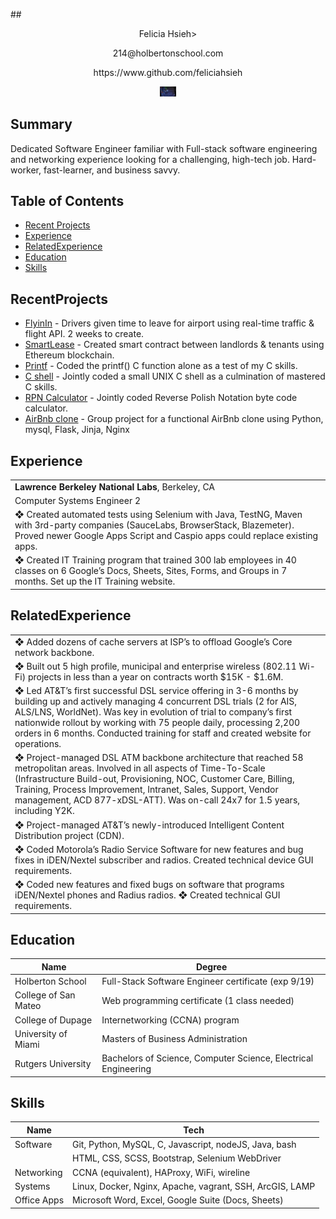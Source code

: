 ##<p align="center">Felicia Hsieh></p>
<p align="center">214@holbertonschool.com</p>
<p align="center">https://www.github.com/feliciahsieh</p>
<p align="center"><img src="https://github.com/feliciahsieh/resume/blob/master/ComputerScreen.png" style="height:5%;width:5%" /></p>

## Summary
Dedicated Software Engineer familiar with Full-stack software engineering and networking experience looking for a challenging, high-tech job. Hard-worker, fast-learner, and business savvy.

## Table of Contents
* [Recent Projects](#recentprojects)
* [Experience](#experience)
* [RelatedExperience](#relatedexperience)
* [Education](#education)
* [Skills](#skills)

## RecentProjects
* [FlyinIn](https://github.com/feliciahsieh/flyinin) - Drivers given time to leave for airport using real-time traffic & flight API. 2 weeks to create.
* [SmartLease](https://smartlease.github.io/Ethereum/) - Created smart contract between landlords & tenants using Ethereum blockchain.
* [Printf](https://github.com/feliciahsieh/printf) - Coded the printf() C function alone as a test of my C skills.
* [C shell](https://github.com/feliciahsieh/shell) - Jointly coded a small UNIX C shell as a culmination of mastered C skills.
* [RPN Calculator](https://github.com/feliciahsieh/monty) - Jointly coded Reverse Polish Notation byte code calculator.
* [AirBnb clone](https://github.com/feliciahsieh/AirBnB_clone_v3) - Group project for a functional AirBnb clone using Python, mysql, Flask, Jinja, Nginx

## Experience
|    |
|--------------------------------------------------------------------------|
| <b>Lawrence Berkeley National Labs</b>, Berkeley, CA                     |
| Computer Systems Engineer 2                                              |
| ❖ Created automated tests using Selenium with Java, TestNG, Maven with 3rd-party companies (SauceLabs, BrowserStack, Blazemeter). Proved newer Google Apps Script and Caspio apps could replace existing apps.                                                                   |
  ❖ Created IT Training program that trained 300 lab employees in 40 classes on 6 Google’s Docs, Sheets, Sites, Forms, and Groups in 7 months. Set up the IT Training website. |

## RelatedExperience
|    |
|----|
| ❖ Added dozens of cache servers at ISP’s to offload Google’s Core network backbone. |
| ❖ Built out 5 high profile, municipal and enterprise wireless (802.11 Wi-Fi) projects in less than a year on contracts worth $15K - $1.6M. |
| ❖ Led AT&T’s first successful DSL service offering in 3-6 months by building up and actively managing 4 concurrent DSL trials (2 for AIS, ALS/LNS, WorldNet). Was key in evolution of trial to company’s first nationwide rollout by working with 75 people daily, processing 2,200 orders in 6 months. Conducted training for staff and created website for operations. |
| ❖ Project-managed DSL ATM backbone architecture that reached 58 metropolitan areas. Involved in all aspects of Time-To-Scale (Infrastructure Build-out, Provisioning, NOC, Customer Care, Billing, Training, Process Improvement, Intranet, Sales, Support, Vendor management, ACD 877-xDSL-ATT). Was on-call 24x7 for 1.5 years, including Y2K. |
| ❖ Project-managed AT&T’s newly-introduced Intelligent Content Distribution project (CDN). |
| ❖ Coded Motorola’s Radio Service Software for new features and bug fixes in iDEN/Nextel subscriber and radios. Created technical device GUI requirements. |
| ❖ Coded new features and fixed bugs on software that programs iDEN/Nextel phones and Radius radios. ❖ Created technical GUI requirements. |

## Education
| Name                 | Degree                                                         |
|----------------------|----------------------------------------------------------------|
| Holberton School     | Full-Stack Software Engineer certificate (exp 9/19)            |
| College of San Mateo | Web programming certificate (1 class needed)                   |
| College of Dupage    | Internetworking (CCNA) program                                 |
| University of Miami  | Masters of Business Administration                             |
| Rutgers University   | Bachelors of Science, Computer Science, Electrical Engineering |

## Skills
| Name                 | Tech                                                           |
|----------------------|----------------------------------------------------------------|
| Software             | Git, Python, MySQL, C, Javascript, nodeJS, Java, bash          |
|                      | HTML, CSS, SCSS, Bootstrap, Selenium WebDriver                 |
| Networking           | CCNA (equivalent), HAProxy, WiFi, wireline                     |
| Systems              | Linux, Docker, Nginx, Apache, vagrant, SSH, ArcGIS, LAMP       |
| Office Apps          | Microsoft Word, Excel, Google Suite (Docs, Sheets)             |
